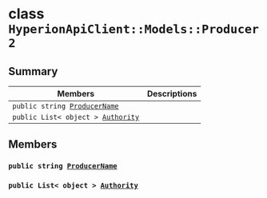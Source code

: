 # class `HyperionApiClient::Models::Producer2` 

## Summary

 Members                        | Descriptions                                
--------------------------------|---------------------------------------------
`public string `[`ProducerName`](#class_hyperion_api_client_1_1_models_1_1_producer2_1ae70301d3227cda89bfad2e3f43f6d241) | 
`public List< object > `[`Authority`](#class_hyperion_api_client_1_1_models_1_1_producer2_1a18e62b88f041588b2dc028b330a48e8f) | 

## Members

### `public string `[`ProducerName`](#class_hyperion_api_client_1_1_models_1_1_producer2_1ae70301d3227cda89bfad2e3f43f6d241) 

### `public List< object > `[`Authority`](#class_hyperion_api_client_1_1_models_1_1_producer2_1a18e62b88f041588b2dc028b330a48e8f) 

